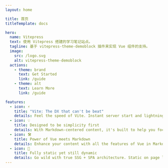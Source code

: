 ```yaml
---
layout: home

title: 首页
titleTemplate: docs

hero:
  name: Vitepress
  text: 使用 Vitepress 搭建的学习笔记站点。
  tagline: 基于 vitepress-theme-demoblock 插件来实现 Vue 组件的支持。
  image:
    src: /logo.svg
    alt: vitepress-theme-demoblock
  actions:
    - theme: brand
      text: Get Started
      link: /guide
    - theme: alt
      text: Learn More
      link: /guide

features:
  - icon: ⚡️
    title: "Vite: The DX that can't be beat"
    details: Feel the speed of Vite. Instant server start and lightning fast HMR that stays fast regardless of the app size.
  - icon: 💡
    title: Designed to be simplicity first
    details: With Markdown-centered content, it's built to help you focus on writing and deployed with minimum configuration.
  - icon: 🛠️
    title: Power of Vue meets Markdown
    details: Enhance your content with all the features of Vue in Markdown, while being able to customize your site with Vue.
  - icon: 🔑
    title: Fully static yet still dynamic
    details: Go wild with true SSG + SPA architecture. Static on page load, but engage users with 100% interactivity from there.
---
```

